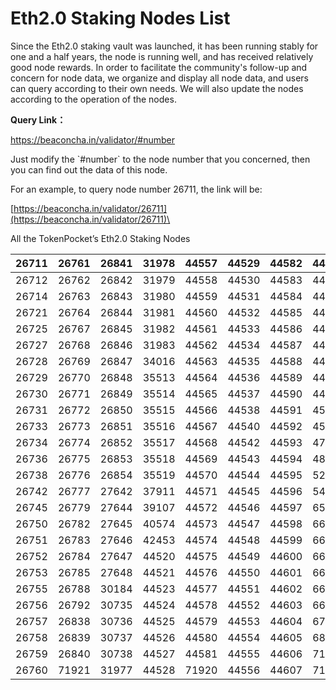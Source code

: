 # Eth2.0 Staking Nodes List

Since the Eth2.0 staking vault was launched, it has been running stably for one and a half years, the node is running well, and has received relatively good node rewards. In order to facilitate the community's follow-up and concern for node data, we organize and display all node data, and users can query according to their own needs. We will also update the nodes according to the operation of the nodes.

**Query Link：**

https://beaconcha.in/validator/#number

Just modify the \`#number\` to the node number that you concerned, then you can find out the data of this node.

For an example, to query node number 26711, the link will be:

[https://beaconcha.in/validator/26711](https://beaconcha.in/validator/26711)\


All the TokenPocket’s Eth2.0 Staking Nodes

| 26711 | 26761 | 26841 | 31978 | 44557 | 44529 | 44582 | 44608 |
| ----- | ----- | ----- | ----- | ----- | ----- | ----- | ----- |
| 26712 | 26762 | 26842 | 31979 | 44558 | 44530 | 44583 | 44609 |
| 26714 | 26763 | 26843 | 31980 | 44559 | 44531 | 44584 | 44610 |
| 26721 | 26764 | 26844 | 31981 | 44560 | 44532 | 44585 | 44611 |
| 26725 | 26767 | 26845 | 31982 | 44561 | 44533 | 44586 | 44612 |
| 26727 | 26768 | 26846 | 31983 | 44562 | 44534 | 44587 | 44613 |
| 26728 | 26769 | 26847 | 34016 | 44563 | 44535 | 44588 | 44614 |
| 26729 | 26770 | 26848 | 35513 | 44564 | 44536 | 44589 | 44615 |
| 26730 | 26771 | 26849 | 35514 | 44565 | 44537 | 44590 | 44616 |
| 26731 | 26772 | 26850 | 35515 | 44566 | 44538 | 44591 | 45417 |
| 26733 | 26773 | 26851 | 35516 | 44567 | 44540 | 44592 | 45875 |
| 26734 | 26774 | 26852 | 35517 | 44568 | 44542 | 44593 | 47145 |
| 26736 | 26775 | 26853 | 35518 | 44569 | 44543 | 44594 | 48241 |
| 26738 | 26776 | 26854 | 35519 | 44570 | 44544 | 44595 | 52501 |
| 26742 | 26777 | 27642 | 37911 | 44571 | 44545 | 44596 | 54771 |
| 26745 | 26779 | 27644 | 39107 | 44572 | 44546 | 44597 | 65763 |
| 26750 | 26782 | 27645 | 40574 | 44573 | 44547 | 44598 | 66704 |
| 26751 | 26783 | 27646 | 42453 | 44574 | 44548 | 44599 | 66705 |
| 26752 | 26784 | 27647 | 44520 | 44575 | 44549 | 44600 | 66706 |
| 26753 | 26785 | 27648 | 44521 | 44576 | 44550 | 44601 | 66707 |
| 26755 | 26788 | 30184 | 44523 | 44577 | 44551 | 44602 | 66708 |
| 26756 | 26792 | 30735 | 44524 | 44578 | 44552 | 44603 | 66709 |
| 26757 | 26838 | 30736 | 44525 | 44579 | 44553 | 44604 | 67614 |
| 26758 | 26839 | 30737 | 44526 | 44580 | 44554 | 44605 | 68936 |
| 26759 | 26840 | 30738 | 44527 | 44581 | 44555 | 44606 | 71918 |
| 26760 | 71921 | 31977 | 44528 | 71920 | 44556 | 44607 | 71919 |

